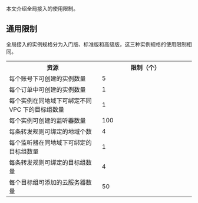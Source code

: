 本文介绍全局接入的使用限制。

## 通用限制
全局接入的实例规格分为入门版、标准版和高级版，这三种实例规格的使用限制相同。
<table>
<tbody>
<tr>
<th width="15%">资源</th><th width="15%">限制（个）</th>
</tr>
<tr>
<td>每个账号下可创建的实例数量</td><td>5</td>
</tr>
<tr>
<td>每个订单中可创建的实例数量</td><td>1</td>
</tr>
<tr>
<td>每个实例在同地域下可绑定不同 VPC 下的目标组数量</td><td>1</td>
</tr>
<tr>
<td>每个实例可创建的监听器数量</td><td>100</td>
</tr>
<tr>
<td>每条转发规则可绑定的地域个数</td><td>4</td>
</tr>
<tr>
<td>每个监听器在同地域下可绑定的目标组数量</td><td>1</td>
</tr>
<tr>
<td>每条转发规则可绑定的目标组数量</td><td>4</td>
</tr>
  <tr>
<td>每个目标组可添加的云服务器数量</td><td>50</td>
</tr>
</tbody>
</table>
